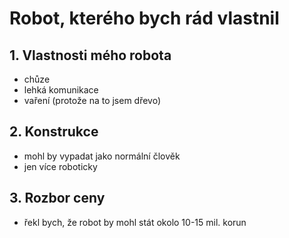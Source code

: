 # **Robot, kterého bych rád vlastnil**

## **1. Vlastnosti mého robota** 

- chůze
- lehká komunikace
- vaření (protože na to jsem dřevo)

## **2. Konstrukce**

- mohl by vypadat jako normální člověk
- jen více roboticky

## **3. Rozbor ceny**

- řekl bych, že robot by mohl stát okolo 10-15 mil. korun